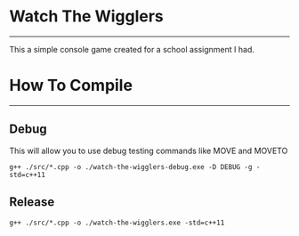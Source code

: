 # Watch The Wigglers

---

This a simple console game created for a school assignment I had.

# How To Compile

---

## Debug

This will allow you to use debug testing commands like MOVE and MOVETO

    g++ ./src/*.cpp -o ./watch-the-wigglers-debug.exe -D DEBUG -g -std=c++11

## Release

    g++ ./src/*.cpp -o ./watch-the-wigglers.exe -std=c++11
